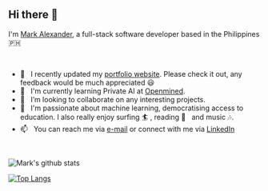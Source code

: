 ## Hi there 👋<br> 
I'm [Mark Alexander](https://m15e.me), a full-stack software developer based in the Philippines 
🇵🇭 

<br>

- 🔭 &nbsp; I recently updated my [portfolio website](https://m15e.me). Please check it out, any feedback would be much appreciated 😃
- 🌱 &nbsp; I'm currently learning Private AI at [Openmined](https://courses.openmined.org/).
- 👯 &nbsp; I’m looking to collaborate on any interesting projects. 
- 🤔 &nbsp; I'm passionate about machine learning, democratising access to education. I also really enjoy surfing 🏄&nbsp;, reading 📖 &nbsp; and music 🎶. 
- 📫 &nbsp; You can reach me via [e-mail](mailto://mark.a.rode@gmail.com) or connect with me via [LinkedIn](https://linkedin.com/in/m15e)

<br>

![Mark's github stats](https://github-readme-stats.vercel.app/api?username=m15e&show_icons=true&theme=react)

[![Top Langs](https://github-readme-stats.vercel.app/api/top-langs/?username=m15e&layout=compact&theme=react)](https://github.com/anuraghazra/github-readme-stats)



